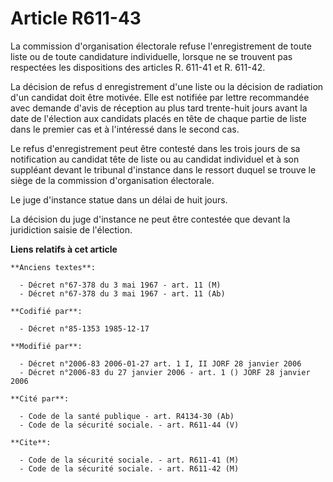 # Article R611-43

La commission d'organisation électorale refuse l'enregistrement de toute liste ou de toute candidature individuelle, lorsque
ne se trouvent pas respectées les dispositions des articles R. 611-41 et R. 611-42.

La décision de refus d enregistrement d'une liste ou la décision de radiation d'un candidat doit être motivée. Elle est
notifiée par lettre recommandée avec demande d'avis de réception au plus tard trente-huit jours avant la date de l'élection
aux candidats placés en tête de chaque partie de liste dans le premier cas et à l'intéressé dans le second cas.

Le refus d'enregistrement peut être contesté dans les trois jours de sa notification au candidat tête de liste ou au candidat
individuel et à son suppléant devant le tribunal d'instance dans le ressort duquel se trouve le siège de la commission
d'organisation électorale.

Le juge d'instance statue dans un délai de huit jours.

La décision du juge d'instance ne peut être contestée que devant la juridiction saisie de l'élection.

**Liens relatifs à cet article**

	**Anciens textes**:

	  - Décret n°67-378 du 3 mai 1967 - art. 11 (M)
	  - Décret n°67-378 du 3 mai 1967 - art. 11 (Ab)

	**Codifié par**:

	  - Décret n°85-1353 1985-12-17

	**Modifié par**:

	  - Décret n°2006-83 2006-01-27 art. 1 I, II JORF 28 janvier 2006
	  - Décret n°2006-83 du 27 janvier 2006 - art. 1 () JORF 28 janvier 2006

	**Cité par**:

	  - Code de la santé publique - art. R4134-30 (Ab)
	  - Code de la sécurité sociale. - art. R611-44 (V)

	**Cite**:

	  - Code de la sécurité sociale. - art. R611-41 (M)
	  - Code de la sécurité sociale. - art. R611-42 (M)
